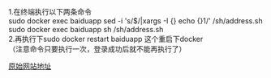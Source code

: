 1.在终端执行以下两条命令  
sudo docker exec baiduapp sed -i 's/$/|xargs -I {} echo {}1/' /sh/address.sh  
sudo docker exec baiduapp sh /sh/address.sh  
2.再执行下sudo docker restart baiduapp 这个重启下docker  
（注意命令只要执行一次，登录成功后就不能再执行了）

[原始网站地址](https://tieba.baidu.com/p/8850971049)
